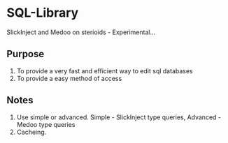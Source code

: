 # SQL-Library
SlickInject and Medoo on sterioids - Experimental...

## Purpose

1. To provide a very fast and efficient way to edit sql databases
2. To provide a easy method of access

## Notes

1. Use simple or advanced. Simple - SlickInject type queries, Advanced - Medoo type queries
2. Cacheing.
